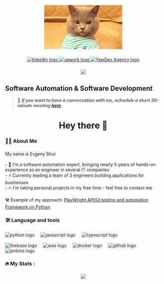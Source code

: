 

<div align="center">
  <img src="cat.gif" width="50%">
</div>

###

<div align="center">
<a href="https://www.linkedin.com/in/eugeneshut/" target="_blank">
  <img src="https://img.shields.io/static/v1?message=LinkedIn&logo=linkedin&label=&color=0077B5&logoColor=white&labelColor=&style=for-the-badge" 
       height="25" alt="linkedin logo"/>
</a>
<a href="https://www.upwork.com/freelancers/~0100a3045031454e73" target="_blank">
  <img src="https://img.shields.io/static/v1?message=upwork&logo=upwork&label=&color=#6fda44&logoColor=white&labelColor=&style=for-the-badge" height="25" alt="upwork logo"/>
</a>
<a href="https://bytegeometry.com/" target="_blank">
  <img src="https://img.shields.io/static/v1?message=My Agency&label=&color=6366f1&logoColor=white&labelColor=&style=for-the-badge" height="25" alt="YawDev Agency logo"/>
</a>
</div>

###

<div align="center">
  <img src="https://visitor-badge.laobi.icu/badge?page_id=eshut&"  />
</div>

###

Software Automation & Software Development
---------------------------------------------------
> 📅 <em>**If you want to have a conversation with me, schedule a short 30-minute meeting [here](https://calendly.com/evgeny-shut1/30min).**</em>

<h1 align="center">Hey there 👋</h1>

###

<h3 align="left">👩‍💻  About Me</h3>

###

<p align="left">My name is Evgeny Shut<br>
<br>- 🔭 I’m a software automation expert, bringing nearly 5 years of hands-on experience as an engineer in several IT companies
<br>- ⚡ Currently leading a team of 3 engineers building applications for businesses
<br>- 🔥 I'm taking personal projects in my free time - feel free to contact me</p>

#### 
🛠️ Example of my approach: [PlayWright API/UI testing and automation Framework on Python](https://github.com/eshut/Inject-Framework)

###

<h3 align="left">🛠 Language and tools</h3>

###

<div align="left">
  <img src="https://cdn.jsdelivr.net/gh/devicons/devicon/icons/python/python-original-wordmark.svg" height="40" alt="python logo" />
  <img width="12" />
  <img src="https://cdn.jsdelivr.net/gh/devicons/devicon/icons/javascript/javascript-original.svg" height="40" alt="javascript logo" />
  <img width="12" />
  <img src="https://cdn.jsdelivr.net/gh/devicons/devicon/icons/typescript/typescript-original.svg" height="40" alt="typescript logo" />
  <img width="12" />
  <br>
  <br>
  <img src="https://cdn.jsdelivr.net/gh/devicons/devicon/icons/firebase/firebase-plain-wordmark.svg" height="40" alt="firebase logo" />
  <img width="12" />
  <img src="https://cdn.jsdelivr.net/gh/devicons/devicon/icons/amazonwebservices/amazonwebservices-original-wordmark.svg" height="40" alt="aws logo" />
  <img width="12" />
  <img src="https://cdn.jsdelivr.net/gh/devicons/devicon/icons/docker/docker-plain-wordmark.svg" height="40" alt="docker logo" />
  <img width="12" />
  <img src="https://cdn.jsdelivr.net/gh/devicons/devicon/icons/github/github-original-wordmark.svg" height="40" alt="github logo" />
  <img width="12" />
  <img src="https://cdn.jsdelivr.net/gh/devicons/devicon/icons/jenkins/jenkins-original.svg" height="40" alt="jenkins logo" />
</div>


###

<h3 align="left">🔥   My Stats :</h3>

###

<div align="center">
  <img src="https://github-readme-stats.vercel.app/api/top-langs/?username=eshut&theme=default&show_icons=true&hide_border=true&layout=compact">
</div>

###
